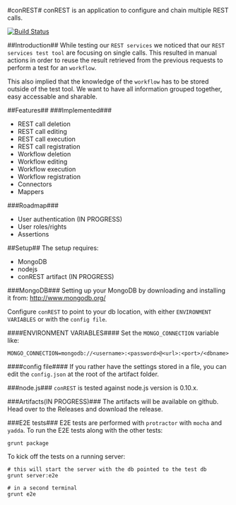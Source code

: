 #conREST#
conREST is an application to configure and chain multiple REST calls.

[![Build Status](https://travis-ci.org/Jumio/con-rest.svg?branch=travis)](https://travis-ci.org/EnoF/con-rest)

##Introduction##
While testing our `REST services` we noticed that our `REST services test tool` are focusing on single calls.
This resulted in manual actions in order to reuse the result retrieved from the previous requests to perform a test
for an `workflow`.

This also implied that the knowledge of the `workflow` has to be stored outside of the test tool. We want to have all
information grouped together, easy accessable and sharable.

##Features##
###Implemented###
* REST call deletion
* REST call editing
* REST call execution
* REST call registration
* Workflow deletion
* Workflow editing
* Workflow execution
* Workflow registration
* Connectors
* Mappers

###Roadmap###
* User authentication (IN PROGRESS)
* User roles/rights
* Assertions

##Setup##
The setup requires:
* MongoDB
* nodejs
* conREST artifact (IN PROGRESS)

###MongoDB###
Setting up your MongoDB by downloading and installing it from: http://www.mongodb.org/

Configure `conREST` to point to your db location, with either `ENVIRONMENT VARIABLES` or with the `config file`.

####ENVIRONMENT VARIABLES####
Set the `MONGO_CONNECTION` variable like:

    MONGO_CONNECTION=mongodb://<username>:<password>@<url>:<port>/<dbname>

####config file####
If you rather have the settings stored in a file, you can edit the `config.json` at the root of the artifact folder.

###node.js###
`conREST` is tested against node.js version is 0.10.x.

###Artifacts(IN PROGRESS)###
The artifacts will be available on github. Head over to the Releases and download the release.

###E2E tests###
E2E tests are performed with `protractor` with `mocha` and `yadda`. To run the E2E tests along with the other tests:

    grunt package

To kick off the tests on a running server:

    # this will start the server with the db pointed to the test db
    grunt server:e2e

    # in a second terminal
    grunt e2e
